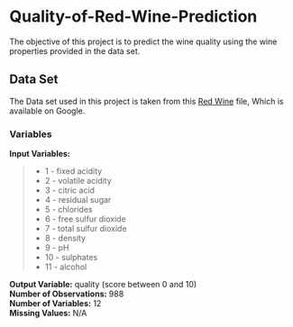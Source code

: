 # Quality-of-Red-Wine-Prediction

The objective of this project is to predict the wine quality using the wine properties provided in the data set.

## Data Set

The Data set used in this project is taken from this [Red Wine](https://docs.google.com/spreadsheets/d/e/2PACX-1vRUHAD31NotXun5FB69V9l_p016JEjtOlpqTZvYjlbVSFlNo6jSVfiw6BzKwCMUcP4yeLIkxTf2s_Rh/pubhtml) file, Which is available on Google.

### Variables

**Input Variables:**

> - 1 - fixed acidity
> - 2 - volatile acidity
> - 3 - citric acid
> - 4 - residual sugar
> - 5 - chlorides
> - 6 - free sulfur dioxide
> - 7 - total sulfur dioxide
> - 8 - density
> - 9 - pH
> - 10 - sulphates
> - 11 - alcohol<br/>

**Output Variable:** quality (score between 0 and 10)<br/>
**Number of Observations:** 988<br/>
**Number of Variables:** 12<br/>
**Missing Values:** N/A<br/>
